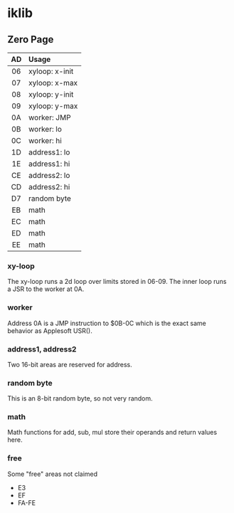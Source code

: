 iklib
=====

## Zero Page ##

| AD | Usage
|:--:|:--------
| 06 | xyloop: x-init 
| 07 | xyloop: x-max
| 08 | xyloop: y-init
| 09 | xyloop: y-max
| 0A | worker: JMP
| 0B | worker: lo
| 0C | worker: hi
| 1D | address1: lo
| 1E | address1: hi
| CE | address2: lo
| CD | address2: hi
| D7 | random byte
| EB | math
| EC | math
| ED | math
| EE | math

### xy-loop

The xy-loop runs a 2d loop over limits stored in 06-09. The inner loop runs a
JSR to the worker at 0A.

### worker

Address 0A is a JMP instruction to $0B-0C which is the exact same behavior as
Applesoft USR().

### address1, address2

Two 16-bit areas are reserved for address.

### random byte

This is an 8-bit random byte, so not very random.

### math

Math functions for add, sub, mul store their operands and return values here.

### free

Some "free" areas not claimed

+ E3
+ EF
+ FA-FE


